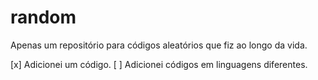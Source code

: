 # random

Apenas um repositório para códigos aleatórios que fiz ao longo da vida.

[x] Adicionei um código.
[ ] Adicionei códigos em linguagens diferentes.
